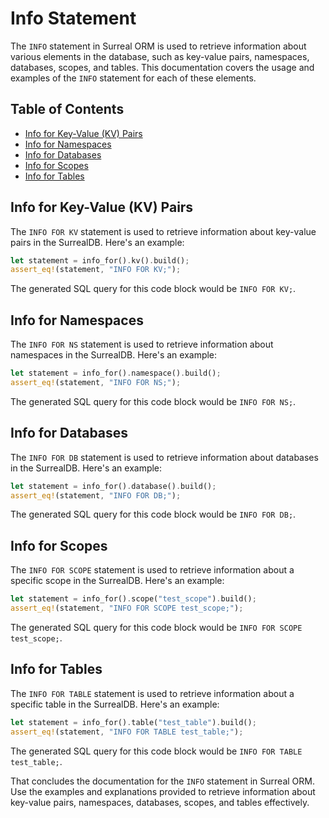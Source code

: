 # Info Statement

The `INFO` statement in Surreal ORM is used to retrieve information about
various elements in the database, such as key-value pairs, namespaces,
databases, scopes, and tables. This documentation covers the usage and examples
of the `INFO` statement for each of these elements.

## Table of Contents

- [Info for Key-Value (KV) Pairs](#info-for-key-value-kv-pairs)
- [Info for Namespaces](#info-for-namespaces)
- [Info for Databases](#info-for-databases)
- [Info for Scopes](#info-for-scopes)
- [Info for Tables](#info-for-tables)

## Info for Key-Value (KV) Pairs

The `INFO FOR KV` statement is used to retrieve information about key-value
pairs in the SurrealDB. Here's an example:

```rust
let statement = info_for().kv().build();
assert_eq!(statement, "INFO FOR KV;");
```

The generated SQL query for this code block would be `INFO FOR KV;`.

## Info for Namespaces

The `INFO FOR NS` statement is used to retrieve information about namespaces in
the SurrealDB. Here's an example:

```rust
let statement = info_for().namespace().build();
assert_eq!(statement, "INFO FOR NS;");
```

The generated SQL query for this code block would be `INFO FOR NS;`.

## Info for Databases

The `INFO FOR DB` statement is used to retrieve information about databases in
the SurrealDB. Here's an example:

```rust
let statement = info_for().database().build();
assert_eq!(statement, "INFO FOR DB;");
```

The generated SQL query for this code block would be `INFO FOR DB;`.

## Info for Scopes

The `INFO FOR SCOPE` statement is used to retrieve information about a specific
scope in the SurrealDB. Here's an example:

```rust
let statement = info_for().scope("test_scope").build();
assert_eq!(statement, "INFO FOR SCOPE test_scope;");
```

The generated SQL query for this code block would be
`INFO FOR SCOPE test_scope;`.

## Info for Tables

The `INFO FOR TABLE` statement is used to retrieve information about a specific
table in the SurrealDB. Here's an example:

```rust
let statement = info_for().table("test_table").build();
assert_eq!(statement, "INFO FOR TABLE test_table;");
```

The generated SQL query for this code block would be
`INFO FOR TABLE test_table;`.

That concludes the documentation for the `INFO` statement in Surreal ORM. Use
the examples and explanations provided to retrieve information about key-value
pairs, namespaces, databases, scopes, and tables effectively.
